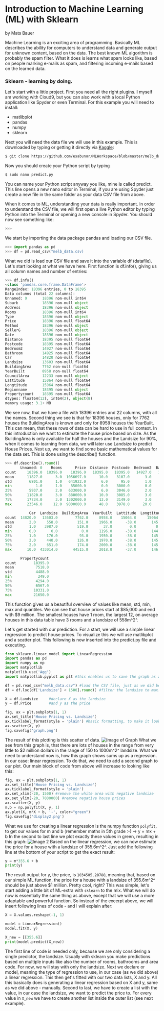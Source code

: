 # Introduction to Machine Learning (ML) with Sklearn
by Mats Bauer

Machine Learning is an exciting area of programming. Basically ML describes the ability for computers to understand data and generate output for unknown content, based on the data. The best known ML algorithm is probably the spam filter. What it does is learns what spam looks like, based on people marking e-mails as spam, and filtering incoming e-mails based on the learned data.

### Sklearn - learning by doing.

  Let's start with a little project. First you need all the right plugins. I myself am working with Cloud9, but you can also work with a local Python application like Spyder or even Terminal. For this example you will need to install:
  - matlibplot
  - pandas
  - numpy
  - sklearn
 
Next you will need the data file we will use in this example. This is downloaded by typing or getting it directly via [Kaggle](https://www.kaggle.com/dansbecker/welcome-to-data-science-7/data):
```sh
$ git clone https://github.com/esabunor/MLWorkspace/blob/master/melb_data.csv
```
Now you should create your Python script by typing 
```sh
$ sudo nano predict.py
```
You can name your Python script anyway you like, mine is called predict. This line opens a new nano editor in Terminal, if you are using Spyder just create a new file in the same folder as your data CSV file from above. 

When it comes to ML, understanding your data is really important. In order to understand the CSV file, we will first open a live Python editor by typing Python into the Terminal or opening a new console in Spyder. You should now see something like:
```sh
>>>
```
We start by importing the data package pandas and loading our CSV file.
```python
>>> import pandas as pd
>>> df = pd.read_csv("melb_data.csv)
```
What we did is load our CSV file and save it into the variable df (datafile). Let's start looking at what we have here. First function is df.info(), giving us all column names and number of entries:
```python
>>> df.info()
<class 'pandas.core.frame.DataFrame'>
RangeIndex: 18396 entries, 0 to 18395
Data columns (total 22 columns):
Unnamed: 0       18396 non-null int64
Suburb           18396 non-null object
Address          18396 non-null object
Rooms            18396 non-null int64
Type             18396 non-null object
Price            18396 non-null float64
Method           18396 non-null object
SellerG          18396 non-null object
Date             18396 non-null object
Distance         18395 non-null float64
Postcode         18395 non-null float64
Bedroom2         14927 non-null float64
Bathroom         14925 non-null float64
Car              14820 non-null float64
Landsize         13603 non-null float64
BuildingArea     7762 non-null float64
YearBuilt        8958 non-null float64
CouncilArea      12233 non-null object
Lattitude        15064 non-null float64
Longtitude       15064 non-null float64
Regionname       18395 non-null object
Propertycount    18395 non-null float64
dtypes: float64(12), int64(2), object(8)
memory usage: 3.1+ MB
```
We see now, that we have a file with 18396 entries and 22 columns, with all the names. Second thing we see is that for 18396 houses, only for 7762 houses the BuildingArea is known and only for 8958 houses the YearBuilt. This can mean, that these rows of data can be hard to use in full context. In this introduction we want to estimate the house price based on size. As the BuildingArea is only available for half the houses and the Landsize for 90%, when it comes to learning from data, we will later use Landsize to predict House Prices. Next up, we want to find some basic mathematical values for the data set. This is done using the describe() function.

```python
>>> df.describe().round()
       Unnamed: 0    Rooms      Price  Distance  Postcode  Bedroom2  Bathroom  \
count     18396.0  18396.0    18396.0   18395.0   18395.0   14927.0   14925.0   
mean      11827.0      3.0  1056697.0      10.0    3107.0       3.0       2.0   
std        6801.0      1.0   641922.0       6.0      95.0       1.0       1.0   
min           1.0      1.0    85000.0       0.0    3000.0       0.0       0.0   
25%        5937.0      2.0   633000.0       6.0    3046.0       2.0       1.0   
50%       11820.0      3.0   880000.0      10.0    3085.0       3.0       1.0   
75%       17734.0      3.0  1302000.0      13.0    3149.0       3.0       2.0   
max       23546.0     12.0  9000000.0      48.0    3978.0      20.0       8.0   

           Car  Landsize  BuildingArea  YearBuilt  Lattitude  Longtitude  \
count  14820.0   13603.0        7762.0     8958.0    15064.0     15064.0   
mean       2.0     558.0         151.0     1966.0      -38.0       145.0   
std        1.0    3987.0         519.0       37.0        0.0         0.0   
min        0.0       0.0           0.0     1196.0      -38.0       144.0   
25%        1.0     176.0          93.0     1950.0      -38.0       145.0   
50%        2.0     440.0         126.0     1970.0      -38.0       145.0   
75%        2.0     651.0         174.0     2000.0      -38.0       145.0   
max       10.0  433014.0       44515.0     2018.0      -37.0       146.0   

       Propertycount  
count        18395.0  
mean          7518.0  
std           4488.0  
min            249.0  
25%           4294.0  
50%           6567.0  
75%          10331.0  
max          21650.0  
```
This function gives us a beautiful overview of values like mean, std, min, max and quantiles. We can see that house prices start at $85,000 and end with $9 million. The smallest houses have 1 room, the largest 12, on average houses in this data table have 3 rooms and a landsize of 558m^2^. 

Let's get started with our prediction. For a start, we will use a simple linear regression to predict house prices. To visualize this we will use matlibplot and a scatter plot. This following is now inserted into the predict.py file and executing.

```python
from sklearn.linear_model import LinearRegression
import pandas as pd
import numpy as np
import matplotlib
matplotlib.use('Agg')
import matplotlib.pyplot as plt #this enables us to save the graph as a file in Cloud9

df = pd.read_csv("melb_data.csv") #load the CSV file, just as we did before
df = df.loc[df['Landsize'] < 1500].round() #filter the landsize to max. 1500m^2

X = df.Landsize     #declare X as the landsize
y = df.Price        #and y as the price

fig, ax = plt.subplots(1, 1)
ax.set_title('House Pricing vs. Landsize')
ax.ticklabel_format(style = 'plain') #basic formatting, to make it look good
ax.scatter(X, y)
fig.savefig('graph.png')
```
The result of this plotting is this scatter of data.
![Image of Graph](https://raw.githubusercontent.com/matsbauer/python_tutorials/master/display1.png)
What we see from this graph is, that there are lots of houses in the range from very little to $2 million dollars in the range of 150 to 1000m^2^ landsize. What we need to understand now is, how this graph shows sums up as a regression. In our case: linear regression. To do that, we need to add a second graph to our plot. Our main block of code from above will increase to looking like this:
```python
fig, ax = plt.subplots(1, 1)
ax.set_title('House Pricing vs. Landsize')
ax.ticklabel_format(style = 'plain')
ax.set_xlim(-20, 1500) #remove the white area with negative landsize
ax.set_ylim(-20, 7000000) #remove negative house prices
ax.scatter(X, y)
m,b = np.polyfit(X, y, 1)
ax.plot(X, m*X + b, '-', color="green")
fig.savefig('display2.png')
```
What we use for creating a linear regression is the numpy function ``polyfit``, to get our values for m and b (remember maths in 5th grade :-)
-> y = mx + b
In the second to last line we plot exactly these values in green, resulting in this graph:
![Image 2](https://raw.githubusercontent.com/matsbauer/python_tutorials/master/display2.png)
Based on the linear regression, we can now estimate the price for a house with a landsize of 355.6m^2^. Just add the following line at the bottom of your script to get the exact result:
```python
y = m*355.6 + b
print(y)
```
The result output for y, the price, is ``1034505.28788``, meaning that, based on our simple ML function, the price for a house with a landsize of 355.6m^2^ should be just above $1 million. Pretty cool, right? This was simple, let's start adding a little bit of ML-extra with ``sklearn`` to the mix. What we will do now is essentially the same thing as above, except that we will use a more adaptable and powerful function. So instead of the excerpt above, we will insert following lines of code - and I will explain after:
```python
X = X.values.reshape(-1, 1)

model = LinearRegression()
model.fit(X, y)

X_new = [[355.6]]
print(model.predict(X_new))
```
The first line of code is needed only, because we are only considering a single predictor, the landsize. Usually with sklearn you make predictions based on multiple inputs like also the number of rooms, bathrooms and area code. For now, we will stay with only the landsize.
Next we declare or model, meaning the type of regression to use, in our case (as we did above) a linear regression. This then get's fitted with our two data lists, X and y. All this basically does is generating a linear regression based on X and y, same as we did above - manually.
Second to last, we have to create a list with the value, in our case the landsize, we want to predict the price to. For every value in ``X_new`` we have to create another list inside the outer list (see next example).
